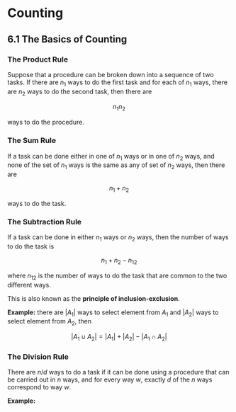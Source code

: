 # Counting

## 6.1 The Basics of Counting

### The Product Rule

Suppose that a procedure can be broken down into a sequence of two tasks. If there are $n_{1}$ ways to do the first task and for each of $n_{1}$ ways, there are $n_{2}$ ways to do the second task, then there are

$$
n_{1}n_{2}
$$

ways to do the procedure.

### The Sum Rule

If a task can be done either in one of $n_{1}$ ways or in one of $n_{2}$ ways, and none of the set of $n_{1}$ ways is the same as any of set of $n_{2}$ ways, then there are

$$
n_{1} + n_{2}
$$

ways to do the task.

### The Subtraction Rule

If a task can be done in either $n_{1}$ ways or $n_{2}$ ways, then the number of ways to do the task is

$$
n_{1} + n_{2} - n_{12}
$$

where $n_{12}$ is the number of ways to do the task that are common to the two different ways.

This is also known as the **principle of inclusion-exclusion**.

**Example:** there are $|A_{1}|$ ways to select element from $A_{1}$ and $|A_{2}|$ ways to select element from $A_{2}$, then

$$
|A_{1} \cup A_{2}| = |A_{1}| + |A_{2}| - |A_{1} \cap A_{2}|
$$

### The Division Rule

There are $n/d$ ways to do a task if it can be done using a procedure that can be carried out in $n$ ways, and for every way $w$, exactly $d$ of the $n$ ways correspond to way $w$.

**Example:** 
